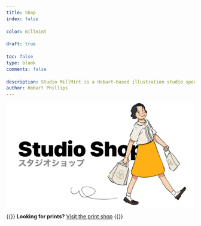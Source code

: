 ```yaml
---
title: Shop
index: false

color: millmint

draft: true

toc: false
type: blank
comments: false

description: Studio MillMint is a Hobart-based illustration studio specialising in utopian fiction.
author: Hobart Phillips
---
```

<div class="shop-title">
  <img stye="pointer-events: none; cursor: default;" src="/images/mastheads/shop/shop.png">
</div>

{{<hint>}}
**Looking for prints?** [Visit the print shop](https://www.inprnt.com/gallery/melonkony/)
{{</hint>}}

<br>

<script async
  src="https://js.stripe.com/v3/buy-button.js">
</script>

<div>
  <stripe-buy-button
    buy-button-id="buy_btn_1NZmTBAKkJE9EkvQ4irnIAlN"
    publishable-key="pk_test_51JldQuAKkJE9EkvQV6ihCKQOjEtO0caniF3R4OVY8adlwSO7G8e4dDeGy5DBajXEjtbsMVdor1kEv9kgt6VYV1My00GAbW0dJU"
  >
  </stripe-buy-button>
</div>

<!--<div id="my-store-70111085"></div>
<div>
<script data-cfasync="false" type="text/javascript" src="https://app.ecwid.com/script.js?70111085&data_platform=code&data_date=2022-01-17" charset="utf-8"></script><script type="text/javascript"> xProductBrowser("categoriesPerRow=3","views=grid(20,3) list(60) table(60)","categoryView=grid","searchView=list","id=my-store-70111085");</script>
</div>-->

<!--<div class="shop-grid">
  <a class="item" href="/shop/item/railway-shirt">
    <div class="card">
      <div class="card-img">
        <img src="https://images.millmint.net/images/mastheads/studiomillmint.png">
      </div>
      <h1>Zelda Electric Railway</h1>
      <h2>Tee Shirt</h2>
      <h3>US$25.00</h3>
    </div>
  </a>

  <a class="item" href="/shop/item/railway-shirt">
    <div class="card">
      <div class="card-img">
        <img src="https://images.millmint.net/images/sketches/studiomillmint.png">
      </div>
      <h1>Studio MillMint Tote</h1>
      <h2>Tote Bag</h2>
      <h3>US$20.00</h3>
    </div>
  </a>-->

<style>
.page-meta {
  display: none;
}

article a:hover{
  filter: none;
}

@media screen {
      div#external-portfolio .product-grid {
          clear: right;
          font-family: sans-serif;
          width: 100%;
          box-sizing: border-box;
          -webkit-box-sizing: border-box;
          -moz-box-sizing: border-box;
          font-size: 0;
          margin-top: 0px;
      }
  }
</style>
